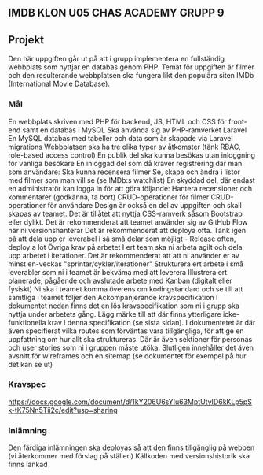 ## IMDB KLON U05 CHAS ACADEMY GRUPP 9

## Projekt

Den här uppgiften går ut på att i grupp implementera en fullständig webbplats som nyttjar en databas genom PHP. Temat för uppgiften är filmer och den resulterande webbplatsen ska fungera likt den populära siten IMDb (International Movie Database).

### Mål

En webbplats skriven med PHP för backend, JS, HTML och CSS för front-end samt en databas i MySQL
Ska använda sig av PHP-ramverket Laravel
En MySQL databas med tabeller och data som är skapade via Laravel migrations
Webbplatsen ska ha tre olika typer av åtkomster (tänk RBAC, role-based access control)
En publik del ska kunna besökas utan inloggning för vanliga besökare
En inloggad del som då kräver registrering där man som användare:
Ska kunna recensera filmer
Se, skapa och ändra i listor med filmer som man vill se (se IMDb:s watchlist)
En skyddad del, där endast en administratör kan logga in för att göra följande:
Hantera recensioner och kommentarer (godkänna, ta bort)
CRUD-operationer för filmer
CRUD-operationer för användare
Design är också en del av uppgiften och skall skapas av teamet. Det är tillåtet att nyttja CSS-ramverk såsom Bootstrap eller dylikt. 
Det är rekommenderat att teamet använder sig av GitHub Flow när ni versionshanterar
Det är rekommenderat att deploya ofta. Tänk igen på att dela upp er leverabel i så små delar som möjligt - Release often, deploy a lot
Övriga krav på arbetet
I ert team ska ni arbeta agilt och dela upp arbetet i iterationer. Det är rekommenderat att att ni använder er av minst en-veckas "sprintar/cykler/iterationer"
Strukturera ert arbete i små leverabler som ni i teamet är bekväma med att leverera
Illustrera ert planerade, pågående och avslutade arbete med Kanban (digitalt eller fysiskt)
Ni ska i teamet komma överens om kodingstandard och se till att samtliga i teamet följer den
Ackompanjerande kravspecifikation
I dokumentet nedan finns det en lös kravspecifikation som ni i grupp ska nyttja under arbetets gång. Lägg märke till att där finns ytterligare icke-funktionella krav i denna specifikation (se sista sidan). I dokumentetet är där även specifierat vilka routes som förväntas vara tillgängliga, för att ge en uppfattning om hur allt ska struktureras.
Där är även sektioner för personas och user stories som ni i gruppen måste utöka.
Slutligen innehåller det även avsnitt för wireframes och en sitemap (se dokumentet för exempel på hur det kan se ut)


### Kravspec
https://docs.google.com/document/d/1kY206U6sYIu63MptUtyID6kKLp5pSk-tK75Nn5Tii2c/edit?usp=sharing 


 
### Inlämning
Den färdiga inlämningen ska deployas så att den finns tillgänglig på webben (vi återkommer med förslag på ställen)
Källkoden med versionshistorik ska finns länkad  
